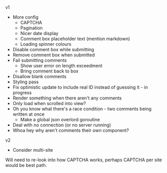 v1
* More config
  * CAPTCHA
  * Pagination
  * Nicer date display
  * Comment box placeholder text (mention markdown)
  * Loading spinner colours
* Disable comment box while submitting
* Remove comment box when submitted
* Fail submitting comments
  * Show user error on length exceedment
  * Bring comment back to box
* Disallow blank comments
* Styling pass
* Fix optimistic update to include real ID instead of guessing it - in progress
* Render something when there aren't any comments
* Only load when scrolled into view?
* Oh you know what there's a race condition - two comments being written at once
  * Make a global json overlord goroutine
* Deal with no connection (or no server running)
* Whoa hey why aren't comments their own component?

v2
* Consider multi-site

Will need to re-look into how CAPTCHA works, perhaps CAPTCHA per site would be best path.
